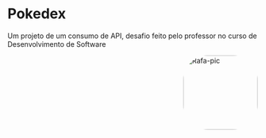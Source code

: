 # Pokedex
Um projeto de um consumo de API, desafio feito pelo professor no curso de Desenvolvimento de Software 

 <img align="right" alt="Rafa-pic" height="150" style="border-radius:50px;" src="https://media.giphy.com/media/1m2NzgMlMaWFq/giphy.gif">

